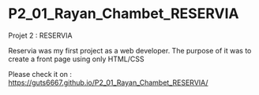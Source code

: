# P2_01_Rayan_Chambet_RESERVIA
Projet 2 : RESERVIA

Reservia was my first project as a web developer. The purpose of it was to create a front page using only HTML/CSS

Please check it on : https://guts6667.github.io/P2_01_Rayan_Chambet_RESERVIA/
